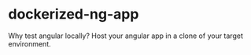 # dockerized-ng-app
Why test angular locally? Host your angular app in a clone of your target environment.
